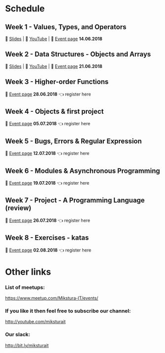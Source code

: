 # Schedule

## Week 1 - Values, Types, and Operators
:book: [Slides](https://slides.com/michalstaskiewicz-1/od-zera-do-javascript-developera-1#/) |
:movie_camera: [YouTube](https://www.youtube.com/watch?v=aXhsO5K3W-I) |
:office: [Event page](https://www.meetup.com/Mikstura-IT/events/nsnzspyxjbsb/) **14.06.2018**

## Week 2 - Data Structures - Objects and Arrays
:book: [Slides](https://slides.com/michalstaskiewicz-1/od-zera-do-javascript-developera-1-9#/) |
:movie_camera: [YouTube](https://www.youtube.com/watch?v=aXhsO5K3W-I) |
:office: [Event page](https://www.meetup.com/Mikstura-IT/events/nsnzspyxjbcc/) **21.06.2018**

## Week 3 - Higher-order Functions
:office: [Event page](https://www.meetup.com/Mikstura-IT/events/nsnzspyxjblc/) **28.06.2018** :point_left: register here

## Week 4 - Objects &  first project
:office: [Event page](https://www.meetup.com/Mikstura-IT/events/nsnzspyxkbhb/) **05.07.2018** :point_left: register here

## Week 5 - Bugs, Errors & Regular Expression
:office: [Event page](https://www.meetup.com/Mikstura-IT/events/nsnzspyxkbqb/) **12.07.2018** :point_left: register here

## Week 6 - Modules & Asynchronous Programming
:office: [Event page](https://www.meetup.com/Mikstura-IT/events/nsnzspyxkbzb/) **19.07.2018** :point_left: register here

## Week 7 - Project - A Programming Language (review)
:office: [Event page](https://www.meetup.com/Mikstura-IT/events/nsnzspyxkbjc/) **26.07.2018** :point_left: register here

## Week 8 - Exercises - katas
:office: [Event page](https://www.meetup.com/Mikstura-IT/events/nsnzspyxlbdb/) **02.08.2018** :point_left: register here

# Other links

### List of meetups: 
https://www.meetup.com/Mikstura-IT/events/

### If you like it then feel free to subscribe our channel:
http://youtube.com/miksturait

### Our slack:
http://bit.ly/miksturait
